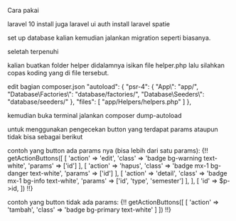 Cara pakai 

laravel 10
install juga laravel ui auth
install laravel spatie 


set up database kalian 
kemudian jalankan migration seperti biasanya.

seletah terpenuhi

kalian buatkan folder helper didalamnya isikan file helper.php
lalu silahkan copas koding yang di file tersebut.


edit bagian composer.json
 "autoload": {
        "psr-4": {
            "App\\": "app/",
            "Database\\Factories\\": "database/factories/",
            "Database\\Seeders\\": "database/seeders/"
        },
        "files": [
            "app/Helpers/helpers.php"
         ]
    },


kemudian buka terminal jalankan composer  dump-autoload

untuk menggunakan pengecekan button yang terdapat params ataupun tidak bisa sebagai berikut

contoh yang button ada params nya (bisa lebih dari satu params):
     {!! getActionButtons([
    [
    'action' => 'edit',
    'class' => 'badge bg-warning text-white',
    'params' => ['id']
    ],
    [
    'action' => 'hapus',
    'class' => 'badge mx-1 bg-danger text-white',
    'params' => ['id']
    ],
    [
    'action' => 'detail',
    'class' => 'badge mx-1 bg-info text-white',
    'params' => ['id', 'type', 'semester']
    ],
    ], [
    'id' => $p->id,
    ]) !!}

contoh yang button tidak ada params:
 {!! getActionButtons([
    [
    'action' => 'tambah',
    'class' => 'badge bg-primary text-white'
    ]
 ]) !!}
